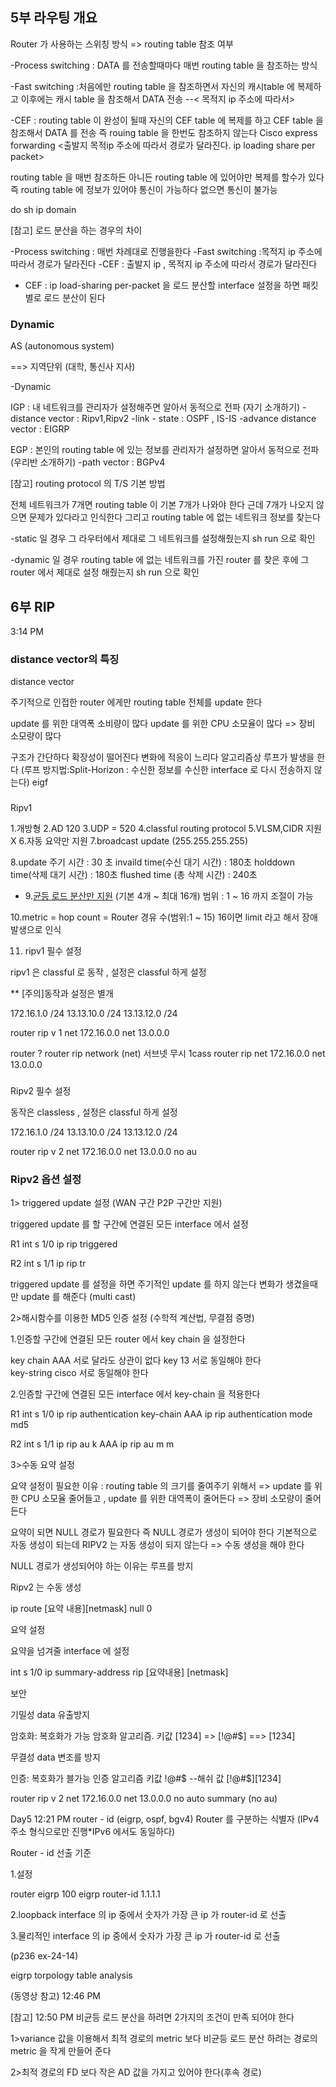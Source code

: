 
## 5부 라우팅 개요

Router 가 사용하는 스위칭 방식
=> routing table 참조 여부

-Process switching : DATA 를 전송할때마다 매번 routing table 을 참조하는 방식 

-Fast switching :처음에만 routing table 을 참조하면서 자신의 캐시table 에 복제하고 이후에는 캐시 table 을 참조해서 DATA  전송 --< 목적지 ip 주소에 따라서>

-CEF : routing table 이 완성이 될때 자신의 CEF table 에 복제를 하고 CEF table 을 참조해서 DATA 를 전송 
         즉 rouing table 을 한번도 참조하지 않는다
         Cisco express forwarding <출발지 목적ip 주소에 따라서 경로가 달라진다.  ip loading share per packet>

routing table 을 매번 참조하든 아니든 routing table 에 있어야만 복제를 할수가 있다 
즉 routing table 에 정보가 있어야 통신이 가능하다 없으면 통신이 불가능

do sh ip domain

[참고]
로드 분산을 하는 경우의 차이

-Process switching : 매번 차례대로 진행을한다
-Fast switching :목적지 ip 주소에 따라서 경로가 달라진다
-CEF : 출발지 ip , 목적지 ip 주소에 따라서 경로가 달라진다 

+ CEF : ip load-sharing per-packet 을 로드 분산할 interface 설정을 하면 패킷별로 로드 분산이 된다  

### Dynamic
AS (autonomous system)

==> 지역단위 (대학, 통신사 지사)

-Dynamic 

  IGP : 내 네트워크를 관리자가 설정해주면 알아서 동적으로 전파 (자기 소개하기)
  -distance vector : Ripv1,Ripv2
  -link - state : OSPF , IS-IS
  -advance distance vector : EIGRP


  EGP : 본인의 routing table 에 있는 정보를 관리자가 설정하면 알아서 동적으로 전파 (우리반 소개하기)
  -path vector : BGPv4 


[참고]
routing protocol 의 T/S 기본 방법

전체 네트워크가 7개면  routing table 이 기본 7개가 나와야 한다 
근데 7개가 나오지 않으면 문제가 있다라고 인식한다 그리고
routing table 에 없는 네트워크 정보를 찾는다

-static 일 경우
 그 라우터에서 제대로 그 네트워크를 설정해줬는지  sh run 으로 확인

-dynamic 일 경우
 routing table 에 없는 네트워크를 가진 router 를 찾은 후에 그 router 에서 제대로 설정 해줬는지 sh run 으로 확인


  ## 6부 RIP

  3:14 PM
  
### distance vector의 특징
 distance vector

주기적으로 인접한 router 에게만 routing table 전체를  update 한다

update 를 위한 대역폭 소비량이 많다
update 를 위한 CPU 소모율이 많다 
=> 장비 소모량이 많다

구조가 간단하다
확장성이 떨어진다
변화에 적응이 느리다
알고리즘상 루프가 발생을 한다
(루프 방지법:Split-Horizon : 수신한 정보를 수신한 interface 로 다시 전송하지 않는다)  eigf


###
Ripv1

1.개방형 
2.AD  120
3.UDP = 520
4.classful routing protocol
5.VLSM,CIDR 지원 X
6.자동 요약만 지원 
7.broadcast update (255.255.255.255)

8.update 주기 시간                      : 30 초
   invaild time(수신 대기 시간)       : 180초 
   holddown time(삭제 대기 시간)  : 180초
   flushed time (총 삭제 시간)        : 240초

- 9.<u>균등 로드 분산만 지원</u> (기본 4개 ~ 최대 16개) 범위 : 1 ~ 16 까지 조절이 가능 

10.metric = hop  count = Router 경유 수(범위:1 ~ 15) 16이면 limit 라고 해서 장애 발생으로 인식

11. ripv1 필수 설정

ripv1 은  classful 로 동작 , 설정은 classful 하게 설정

** [주의]동작과 설정은 별개

172.16.1.0 /24
13.13.10.0 /24
13.13.12.0 /24

router rip 
v 1
net 172.16.0.0
net 13.0.0.0

router ?
router rip
network (net)
서브넷 무시
1cass
router rip
net 172.16.0.0
net 13.0.0.0


###
Ripv2 필수 설정

동작은 classless , 설정은 classful 하게 설정

172.16.1.0 /24
13.13.10.0 /24
13.13.12.0 /24

router rip
v 2
net 172.16.0.0
net 13.0.0.0
no au



### Ripv2  옵션 설정

1> triggered  update 설정 (WAN 구간 P2P 구간만 지원)


triggered  update 를 할 구간에 연결된 모든 interface 에서 설정

R1
int s 1/0
ip rip triggered

R2
int s 1/1
ip rip tr

triggered  update 를 설정을 하면 주기적인 update 를 하지 않는다
변화가 생겼을때만 update 를 해준다 (multi cast)



2>해시함수를 이용한 MD5 인증 설정 (수학적 계산법, 무결점 증명)


1.인증할 구간에 연결된 모든 router 에서 key chain 을 설정한다

key chain AAA                서로 달라도 상관이 없다
key 13                            서로 동일해야 한다  
key-string cisco               서로 동일해야 한다

2.인증할 구간에 연결된 모든 interface 에서 key-chain 을 적용한다

R1
int s 1/0
ip rip authentication key-chain AAA
ip rip authentication mode md5

R2
int s 1/1
ip rip au k AAA
ip rip au m m




3>수동 요약 설정

요약 설정이 필요한 이유 : routing table 의 크기를 줄여주기 위해서
=> update 를 위한 CPU 소모율 줄어들고 , update 를 위한 대역폭이 줄어든다
=> 장비 소모량이 줄어든다

요약이 되면 NULL 경로가 필요한다 즉 NULL 경로가 생성이 되어야 한다
기본적으로 자동 생성이 되는데 RIPV2 는 자동 생성이 되지 않는다 => 수동 생성을 해야 한다

NULL 경로가 생성되어야 하는 이유는 루프를 방지 

Ripv2 는 수동 생성

ip route [요약 내용][netmask] null 0


요약 설정

요약을 넘겨줄 interface 에 설정


int s 1/0
ip summary-address rip [요약내용] [netmask]



보안

기밀성
data  유출방지

암호화: 복호화가 가능
암호화 알고리즘. 키값
[1234] => [!@#$] ==> [1234]

무결성
data 변조를 방지

인증: 복호화가 블가능
인증 알고리즘
키값
!@#$ --해쉬 값
 [!@#$][1234]

 router rip
 v 2
 net 172.16.0.0
 net 13.0.0.0
 no auto summary (no au)

Day5    12:21 PM
router - id (eigrp, ospf, bgv4) 
Router 를 구분하는 식별자 (IPv4 주소 형식으로만 진행*IPv6 에서도 동일하다)

Router - id 선출 기준

1.설정

router eigrp 100
eigrp router-id 1.1.1.1

2.loopback interface 의 ip 중에서 숫자가 가장 큰 ip 가 router-id 로 선출

3.물리적인 interface 의 ip 중에서 숫자가 가장 큰 ip 가 router-id 로 선출

(p236 ex-24-14)

eigrp torpology table analysis

(동영상 참고) 12:46 PM

[참고] 12:50 PM
비균등 로드 분산을 하려면 2가지의 조건이 만족 되어야 한다

1>variance 값을 이용해서 최적 경로의 metric 보다 비균등 로드 분산 하려는 경로의 metric 을 작게 만들어 준다

2>최적 경로의 FD 보다 작은 AD 값을 가지고 있어야 한다(후속 경로)